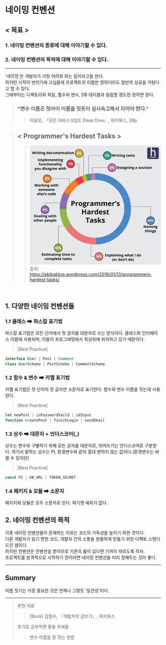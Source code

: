 # 네이밍 컨벤션
## < 목표 >
### 1. 네이밍 컨벤션의 종류에 대해 이야기할 수 있다.
### 2. 네이밍 컨벤션의 목적에 대해 이야기할 수 있다.

---

'네이밍'은 개발자가 가장 어려워 하는 일이라고들 한다.   
하지만 시작이 반이기에 고심끝에 프로젝트의 이름만 정하더라도 절반의 성공을 거뒀다고 할 수 있다.   
그때부터는 디렉토리와 파일, 함수와 변수, DB 테이블과 컬럼명 정도만 정하면 된다.
> ### "변수 이름은 첫아이 이름을 짓듯이 심사숙고해서 지어야 한다."
>> 이웅모, 『모던 자바스크립트 Deep Dive』, 위키북스, 38p   

> ## < Programmer's Hardest Tasks >
>>![Process 정보](/assets/naming-convention/quora-survey-result.png)   
>> 출처: https://abibablog.wordpress.com/2016/01/13/programmers-hardest-tasks/
<br>

## 1. 다양한 네이밍 컨벤션들
### 1.1 클래스 ➡ 파스칼 표기법
파스칼 표기법은 모든 단어에서 첫 글자를 대문자로 쓰는 방식이다.
클래스와 인터페이스 이름에 사용되며, 이들이 프로그래밍에서 최상위에 위치하고 있기 때문이다.   
> [Best Practice]
```java
interface User | Post | Comment
class UserSchema | PostSchema | CommentSchema
```

### 1.2 함수 & 변수 ➡ 카멜 표기법
카멜 표기법은 첫 단어의 첫 글자만 소문자로 표기한다.
함수와 변수 이름을 짓는데 사용된다.
> [Best Practice]
```javascript
let newPost | isPasswordVaild | idInput
function createPost | finishLogin | sendEmail
```
### 1.3 상수 ➡ 대문자 + 언더스코어(_)
상수는 변수와 구별하기 위해 모든 글자를 대문자로, 띄어쓰기는 언더스코어로 구분한다.
여기서 말하는 상수는 PI, 환경변수와 같이 절대 변하지 않는 값이다.(환경변수는 바뀔 수 있지만)
> [Best Practice]
```javascript
const PI | DB_URL | TOKEN_SECRET
```
### 1.4 패키지 & 모듈 ➡ 소문자
패키지와 모듈은 모두 소문자로 쓴다. 여기엔 예외가 없다.

## 2. 네이밍 컨벤션의 목적
각종 네이밍 컨벤션들이 존재하는 이유는 코드의 가독성을 높이기 위한 것이다.   
다른 개발자가 읽기 편한 코드, 개발자 간의 소통을 원활하게 만들기 위한 디팩토 스탠다드인 셈이다.   
하지만 컨벤션은 컨벤션일 뿐이므로 기존의 룰이 있다면 기꺼이 따르도록 하자.   
프로젝트를 본격적으로 시작하기 전이라면 네이밍 컨벤션을 미리 정해두는 것이 좋다.   

---

## Summary
이름 짓기는 
가장 중요한 것은 언제나 그렇듯 '일관성'이다.

---

> 추천 자료
>> [Book] 김철수, 『개발자의 글쓰기』, 위키북스

> 추가로 공부하면 좋을 주제들
>> 변수 이름을 잘 짓는 방법
